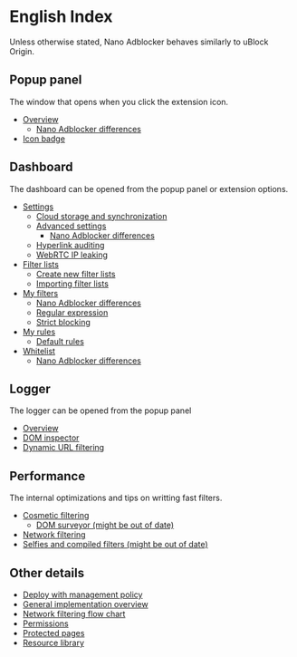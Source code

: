 # English Index

Unless otherwise stated, Nano Adblocker behaves similarly to uBlock Origin.

## Popup panel

The window that opens when you click the extension icon.

* [Overview](https://github.com/gorhill/uBlock/wiki/Quick-guide:-popup-user-interface)
  * [Nano Adblocker differences](/en/PopupPanel.MD)
* [Icon badge](https://github.com/gorhill/uBlock/wiki/Technical-inaccuracies-from-around-the-web)

## Dashboard

The dashboard can be opened from the popup panel or extension options.

* [Settings](https://github.com/gorhill/uBlock/wiki/Dashboard:-Settings)
  * [Cloud storage and synchronization](https://github.com/gorhill/uBlock/wiki/Cloud-storage)
  * [Advanced settings](https://github.com/gorhill/uBlock/wiki/Advanced-settings)
    * [Nano Adblocker differences](/en/AdvancedSettings.MD)
  * [Hyperlink auditing](https://github.com/gorhill/uBlock/wiki/Disable-hyperlink-auditing-beacon)
  * [WebRTC IP leaking](https://github.com/gorhill/uBlock/wiki/Prevent-WebRTC-from-leaking-local-IP-address)
* [Filter lists](https://github.com/gorhill/uBlock/wiki/Dashboard:-Filter-lists)
  * [Create new filter lists](/en/FilterListAuthoring.MD)
  * [Importing filter lists](https://github.com/gorhill/uBlock/wiki/Filter-lists-from-around-the-web)
* [My filters](https://github.com/gorhill/uBlock/wiki/Static-filter-syntax)
  * [Nano Adblocker differences](/en/FilterSyntax.MD)
  * [Regular expression](https://github.com/gorhill/uBlock/wiki/Regular-expression-based-filters)
  * [Strict blocking](https://github.com/gorhill/uBlock/wiki/Strict-blocking)
* [My rules](https://github.com/gorhill/uBlock/wiki/Dynamic-filtering)
  * [Default rules](/en/DefaultRules.MD)
* [Whitelist](https://github.com/gorhill/uBlock/wiki/Dashboard:-Whitelist)
  * [Nano Adblocker differences](/en/DefaultWhitelist.MD)

## Logger

The logger can be opened from the popup panel

* [Overview](https://github.com/gorhill/uBlock/wiki/The-logger)
* [DOM inspector](https://github.com/gorhill/uBlock/wiki/DOM-inspector)
* [Dynamic URL filtering](https://github.com/gorhill/uBlock/wiki/Dynamic-URL-filtering)

## Performance

The internal optimizations and tips on writting fast filters.

* [Cosmetic filtering](https://github.com/gorhill/uBlock/wiki/Doesn't-uBlock-Origin-add-overhead-to-page-load%3F)
  * [DOM surveyor (might be out of date)](https://github.com/gorhill/uBlock/wiki/Cosmetic-filtering-in-%C2%B5Block:-version-0.4.0.0-update)
* [Network filtering](https://github.com/gorhill/uBlock/wiki/Overview-of-uBlock's-network-filtering-engine:-details)
* [Selfies and compiled filters (might be out of date)](https://github.com/gorhill/uBlock/wiki/Launch-and-filter-lists-load-performance)

## Other details

* [Deploy with management policy](https://github.com/gorhill/uBlock/wiki/Deploying-uBlock-Origin)
* [General implementation overview](https://github.com/gorhill/uBlock/wiki/Does-uBlock-block-ads-or-just-hide-them%3F)
* [Network filtering flow chart](https://github.com/gorhill/uBlock/wiki/Overview-of-uBlock's-network-filtering-engine)
* [Permissions](https://github.com/gorhill/uBlock/wiki/Permissions)
* [Protected pages](/en/ProtectedPages.MD)
* [Resource library](https://github.com/gorhill/uBlock/wiki/Resources-Library)
